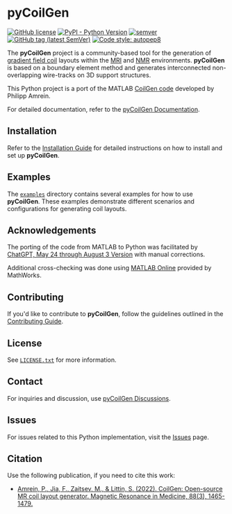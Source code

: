 # pyCoilGen
[![GitHub license](https://img.shields.io/github/license/kev-m/pyCoilGen)](https://github.com/kev-m/pyCoilGen/blob/main/LICENSE)
[![PyPI - Python Version](https://img.shields.io/pypi/pyversions/pycoilgen?logo=pypi)](https://pypi.org/project/pycoilgen/)
[![semver](https://img.shields.io/badge/semver-2.0.0-blue)](https://semver.org/)
[![GitHub tag (latest SemVer)](https://img.shields.io/github/v/tag/kev-m/pyCoilGen?sort=semver)](https://github.com/kev-m/pyCoilGen/releases)
[![Code style: autopep8](https://img.shields.io/badge/code%20style-autopep8-000000.svg)](https://pypi.org/project/autopep8/)

The **pyCoilGen** project is a community-based tool for the generation of [gradient field coil](https://mriquestions.com/gradient-coils.html) layouts within the
[MRI](https://en.wikipedia.org/wiki/Magnetic_resonance_imaging) and [NMR](https://en.wikipedia.org/wiki/Nuclear_magnetic_resonance) environments. **pyCoilGen** is based on a boundary element method and generates interconnected non-overlapping wire-tracks on 3D support structures. 

This Python project is a port of the MATLAB [CoilGen code](https://github.com/Philipp-MR/CoilGen) developed by Philipp Amrein. 

For detailed documentation, refer to the [pyCoilGen Documentation](https://pycoilgen.readthedocs.io/).

## Installation

Refer to the [Installation Guide](https://pycoilgen.readthedocs.io/en/latest/installation.html) for detailed instructions on how to install and set up **pyCoilGen**.

## Examples

The [`examples`](https://github.com/kev-m/pyCoilGen/blob/master/examples) directory contains several examples for how to use **pyCoilGen**. These examples demonstrate different scenarios and configurations for generating coil layouts.

## Acknowledgements

The porting of the code from MATLAB to Python was facilitated by [ChatGPT, May 24 through August 3 Version](https://chat.openai.com) with manual corrections. 

Additional cross-checking was done using [MATLAB Online](https://www.mathworks.com/products/matlab-online.html) provided by MathWorks.

## Contributing

If you'd like to contribute to **pyCoilGen**, follow the guidelines outlined in the [Contributing Guide](https://github.com/kev-m/pyCoilGen/blob/master/CONTRIBUTING.md).

## License

See [`LICENSE.txt`](https://github.com/kev-m/pyCoilGen/blob/master/LICENSE.txt) for more information.

## Contact

For inquiries and discussion, use [pyCoilGen Discussions](https://github.com/kev-m/pyCoilGen/discussions).

## Issues

For issues related to this Python implementation, visit the [Issues](https://github.com/kev-m/pyCoilGen/issues) page.

## Citation

Use the following publication, if you need to cite this work:

- [Amrein, P., Jia, F., Zaitsev, M., & Littin, S. (2022). CoilGen: Open-source MR coil layout generator. Magnetic Resonance in Medicine, 88(3), 1465-1479.](https://onlinelibrary.wiley.com/doi/10.1002/mrm.29294)
